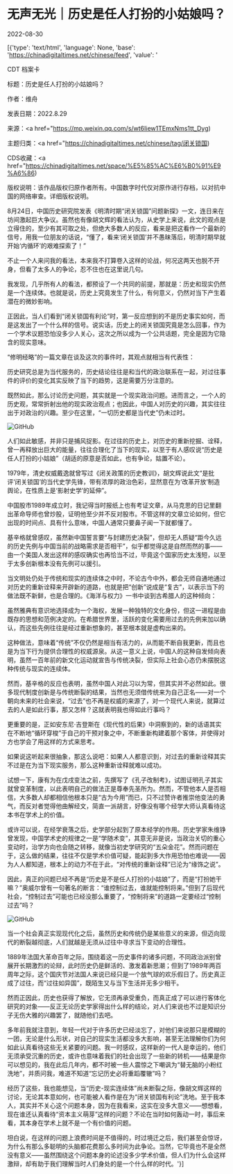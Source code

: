 # 无声无光｜历史是任人打扮的小姑娘吗？

2022-08-30

[{'type': 'text/html', 'language': None, 'base': 'https://chinadigitaltimes.net/chinese/feed', 'value': '

CDT 档案卡

标题：历史是任人打扮的小姑娘吗？

作者：维舟

发表日期：2022.8.29

来源：<a href="https://mp.weixin.qq.com/s/wt6Iiew1TEmxNms1tt_Dyg)

主题归类：<a href="https://chinadigitaltimes.net/chinese/tag/闭关锁国)

CDS收藏：<a href="https://chinadigitaltimes.net/space/%E5%85%AC%E6%B0%91%E9%A6%86)

版权说明：该作品版权归原作者所有。中国数字时代仅对原作进行存档，以对抗中国的网络审查。详细版权说明。





8月24日，中国历史研究院发表《明清时期“闭关锁国”问题新探》一文，连日来在坊间激起巨大争议。虽然也有像胡文辉的看法认为，从史学上来说，此文的观点是立得住的，至少有其可取之处，但绝大多数人的反应，看来是把这看作一个最新的信号，用我一位朋友的话说，“懂了，看来‘闭关锁国’并不愚昧落后，明清时期早就开始‘内循环’的艰难探索了！”

不止一个人来问我的看法，本来我不打算卷入这样的论战，何况这两天也脱不开身，但看了太多人的争论，忍不住也在这里说几句。

我发现，几乎所有人的看法，都预设了一个共同的前提，那就是：历史和现实仍然是一个连续体。也就是说，历史上究竟发生了什么，有何意义，仍然对当下产生着潜在的微妙影响。

正因此，当人们看到“闭关锁国有利论”时，第一反应想到的不是历史事实如何，而是这发出了一个什么样的信号。说实话，历史上的闭关锁国究竟是怎么回事，作为一个学术议题恐怕没多少人关心，这次之所以成为一个公共话题，完全是因为它隐含的现实意味。

“修明经略”的一篇文章在谈及这次的事件时，其观点就相当有代表性：



历史研究总是为当代服务的，历史结论往往是和当代的政治联系在一起，对过往事件的评价的变化其实反映了当下的趋势，这是需要万分注意的。



既然如此，那么讨论历史问题，其实就是一个现实政治问题。进而言之，一个人的历史观，常常折射出他的现实政治观点；也因此，中国人对历史的兴趣，其实往往出于对政治的兴趣。至少在这里，“一切历史都是当代史”仍未过时。

![GitHub](https://mmbiz.qpic.cn/mmbiz_png/jyoEbhESBm9bx4RN8VK3oxRpWniaMUjToCq1k4cWlnhibHfhcIkIEfN3hOFEnUCydH1Lf1qD2wJHOsuKf3cWmHJg/640)

人们如此敏感，并非只是捕风捉影。在过往的历史上，对历史的重新挖掘、诠释，曾一再释放出巨大的能量，往往合理化了当下的现实，以至于有人感叹说“历史是任人打扮的小姑娘”（胡适的原意是否如此，也有争论，姑置不论）。

1979年，清史权威戴逸就曾写过《闭关政策的历史教训》，胡文辉说此文“是批评‘闭关锁国’的当代史学先锋，带有浓厚的政治色彩，显然意在为‘改革开放’制造舆论，在性质上是‘影射史学’的延伸”。

中国股市1989年成立时，我记得当时报纸上也有考证文章，从马克思的日记里翻出革命导师也曾炒股，证明他至少并不反对股市。不管这样的文章立论如何，但它出现的时间点、具有什么意味，中国人通常只要鼻子闻一下就都懂了。

基辛格就曾感叹，虽然新中国誓言要“与封建历史决裂”，但却无人质疑“距今久远的历史先例与中国当前的战略需求是否相干”，似乎都觉得这是自然而然的事——由一个美国人发出这样的感叹确实也再恰当不过，毕竟这个国家历史太浅短，以至于太多创新根本没有先例可以援引。

当文明处仍处于传统和现实的连续体之中时，不论古今中外，都会无师自通地通过对历史的重新诠释来开辟新的道路，也就是把“创新”说成是“复古”，以表示当下的做法既不新鲜，也是合理的。《海洋与权力》一书中谈到古希腊人的这种倾向：



虽然雅典有意识地选择成为一个海权，发展一种独特的文化身份，但这一进程是由既存的思想和范例决定的。在希腊世界里，活跃的变化需要用过去的先例来加以确认，而这些先例往往是经过重新想象的，甚至根本就是虚构出来的。



这种做法，意味着“传统”不仅仍然是相当有活力的，从而能不断自我更新，而且也是为当下行为提供合理性的权威源泉。从这一意义上说，中国人的这种自发倾向表明，虽然一百年前的新文化运动就宣告与传统决裂，但实际上社会心态仍未摆脱这种传统与现实的连续体。

然而，基辛格的反应也表明，虽然中国人对此习以为常，但其实并不必然如此。很多现代制度创新是与传统断裂的结果，当然也无须借传统来为自己正名——对一个朝向未来的社会来说，“过去”也不再是权威的来源了，对一个现代人来说，就算过去的人是如此行事，那又怎样？这就表明我也得如此行事吗？

更重要的是，正如安东尼·吉登斯在《现代性的后果》中洞察到的，新的话语其实在不断地“循环穿梭”于自己的干预对象之中，不断重新构建着那个客体，并使得对方也学会了用这样的方式来思考。

如果说这听起来很抽象，那这么说吧：如果人人都意识到，对过去的重新诠释其实不过是在为当下现实服务，那么这种重新诠释就难以成功。

试想一下，康有为在戊戌变法之前，先撰写了《孔子改制考》，试图证明孔子其实就曾变革制度，以此表明自己的做法正是尊奉先圣所为。然而，不管他本人是否相信，大多数人却都相信他根本只是“古为今用”而已，只不过赞许者推崇他变法的勇气，而反对者觉得他曲解经文，简直一派胡言，好像没有哪个经学大师认真看待这本书在学术上的价值。

或许可以说，在经学衰落之后，史学部分起到了原本经学的作用。历史学家朱维铮曾发现，中国学术史的规律之一是“学随术变”，其意无非是说，当政治关切的重心变动时，治学方向也会随之转移，就像当初史学研究的“五朵金花”。然而问题在于，这么做的结果，往往不仅是学术价值可疑，能起到多大作用恐怕也难说——因为人人都知道，根本上的动力不在于此，“对传统的重新诠释”已沦为“缘饰之说”。

因此，真正的问题已经不再是“历史是不是任人打扮的小姑娘”了，而是“打扮她干嘛？”奥威尔曾有一句著名的断言：“谁控制过去，谁就能控制将来。”但到了后现代社会，“控制过去”可能也已经没那么重要了，“控制将来”的道路一定要经过“控制过去”吗？

![GitHub](https://mmbiz.qpic.cn/mmbiz_png/jyoEbhESBm9bx4RN8VK3oxRpWniaMUjToqiaZI2Tia1CEUYBgM0hQ3wEHlgGU15bFkDvYOaoUJLq3MuvnJ5GE3K7g/640)

当一个社会真正实现现代化之后，虽然历史和传统仍是某些意义的来源，但迈向现代的断裂越彻底，人们就越是无须从过往中寻求当下变动的合理性。

1889年法国大革命百年之际，围绕着这一历史事件的诸多问题，不同政治派别曾展开长期激烈的论辩，此时历史仍是鲜活的、激发着新思潮；但到了1989年两百周年之际，这个国庆节对法国人来说已经只是一个放气球的欢乐假日了。历史真正成了过往，而“过往如异国”，既陌生又与当下生活并无多少相干。

然而正因此，历史也获得了解放，它无须再承受重负，而真正成了可以进行客体化研究的对象——反正无论历史学家得出什么样的结论，对人们来说也不过是知识分子无伤大雅的兴趣罢了，就随他们去吧。

多年前我就注意到，年轻一代对于许多历史已经淡忘了，对他们来说那只是模糊的一团，无论是什么形状，对自己的现实生活都没多大影响，甚至无法理解你们为何如此认真看待这些无关紧要的问题。我一时感叹，这样新的一代人是幸运的，他们无须承受沉重的历史，或许也意味着我们的社会出现了一些新的转机——结果是你可以想见的，我在此后几年内，都不时被一些人震惊之下嘲讽为“替无脑的小粉红洗地”，并质问我，难道不知道“忘记历史必将重蹈覆辙”吗？

经历了这些，我也能想见，当“历史-现实连续体”尚未断裂之际，像胡文辉这样的讨论，无论其本意如何，也可能被人看作是在为“闭关锁国有利论”洗地。至于我本人，其实并不关心这个问题本身，因为在我看来，这实在没多大意义——想想看，现在谁还认真看待“资本主义萌芽”这样的问题？不论在当时如何轰动一时，事后来看，其本身在学术上就不是一个有价值的问题。

坦白说，在这样的问题上浪费时间是不值得的，时过境迁之后，我们甚至会惊讶，为什么有那么多聪明的头脑都花费那么多时间为此争论。当然，它毕竟也不是全然没有意义——虽然围绕这个问题本身的论述没多少学术价值，但人们为什么会这样激辩，却有助于我们理解当时人们身处的是一个什么样的时代。'}]